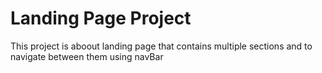 # Landing Page Project

This project is aboout landing page that contains multiple sections and to navigate 
between them using navBar